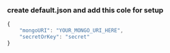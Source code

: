 ### create default.json and add this cole for setup

```javascript
{
    "mongoURI": "YOUR_MONGO_URI_HERE",
    "secretOrKey": "secret"
}
```
